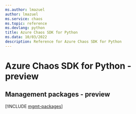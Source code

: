 ```yaml
---
ms.author: lmazuel
author: lmazuel
ms.service: chaos
ms.topic: reference
ms.devlang: python
title: Azure Chaos SDK for Python
ms.data: 10/03/2022
description: Reference for Azure Chaos SDK for Python
---
```

# Azure Chaos SDK for Python - preview

## Management packages - preview
[!INCLUDE [mgmt-packages](chaos-mgmt-index.md)]